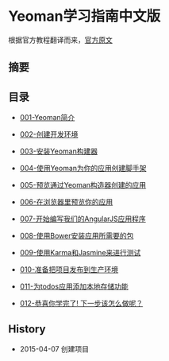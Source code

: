 # Yeoman学习指南中文版

根据官方教程翻译而来，[官方原文](http://yeoman.io/codelab.html)

## 摘要

## 目录

+ [001-Yeoman简介]()

+ [002-创建开发环境]()

+ [003-安装Yeoman构建器]()

+ [004-使用Yeoman为你的应用创建脚手架]()

+ [005-预览通过Yeoman构造器创建的应用]()

+ [006-在浏览器里预览你的应用]()

+ [007-开始编写我们的AngularJS应用程序]()

+ [008-使用Bower安装应用所需要的包]()

+ [009-使用Karma和Jasmine来进行测试]()

+ [010-准备把项目发布到生产环境]()

+ [011-为todos应用添加本地存储功能]()

+ [012-恭喜你学完了! 下一步该怎么做呢？]()


## History

+ 2015-04-07 创建项目

